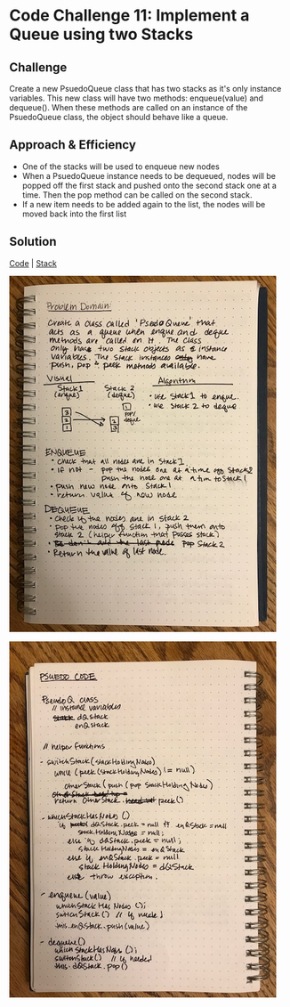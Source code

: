 # Code Challenge 11: Implement a Queue using two Stacks

## Challenge
Create a new PsuedoQueue class that has two stacks as it's only instance variables. This new class will have two methods: enqueue(value) and dequeue(). When these methods are called on an instance of the PsuedoQueue class, the object should behave like a queue.

## Approach & Efficiency
- One of the stacks will be used to enqueue new nodes
- When a PsuedoQueue instance needs to be dequeued, nodes will be popped off the first stack and pushed onto the second stack one at a time. Then the pop method can be called on the second stack.
- If a new item needs to be added again to the list, the nodes will be moved back into the first list

## Solution
[Code](https://github.com/janiekyu/data-structures-and-algorithms/blob/master/code401challenges/src/main/java/stacksandqueues/PseudoQueue.java) | [Stack](https://github.com/janiekyu/data-structures-and-algorithms/blob/master/code401challenges/src/test/java/stacksandqueues/PseudoQueueTest.java)


![Image of whiteboard](../assets/cc11a-image.jpg)

![Image of whiteboard](../assets/cc11b-image.jpg)
